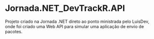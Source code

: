 # Jornada.NET_DevTrackR.API
Projeto criado na Jornada .NET direto ao ponto ministrada pelo LuisDev, onde foi criado uma Web API para simular uma aplicação de envio de pacotes.
